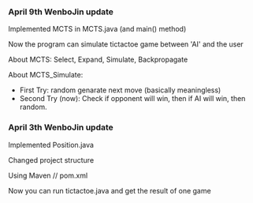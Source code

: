 ### April 9th WenboJin update

Implemented MCTS in MCTS.java (and main() method)

Now the program can simulate tictactoe game between 'AI' and the user

About MCTS: Select, Expand, Simulate, Backpropagate

About MCTS_Simulate:
* First Try: random genarate next move (basically meaningless)
* Second Try (now): Check if opponent will win, then if AI will win, then random.




### April 3th WenboJin update

Implemented Position.java

Changed project structure

Using Maven // pom.xml

Now you can run tictactoe.java and get the result of one game
